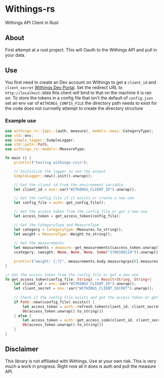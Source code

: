 # Withings-rs
Withings API Client in Rust

## About
First attempt at a rust project. This will Oauth to the Withings API and pull in your data.

## Use
You first need to create an Dev account on Withings to get a `client_id` and `client_secret` [Withings Dev Portal](https://developer.withings.com). Set the redirect URL to `http://localhost:8888` this client will bind to that on the machine it is ran on. To store the tokens in a config file that isn't the default of `config.json` set an env var of `WITHINGS_CONFIG_FILE` the directory path needs to exist for the code does not currnetly attempt to create the directory structure

### Example use

```rust
use withings_rs::{api::{auth, measure}, models::meas::CategoryType};
use std::env;
use simple_logger::SimpleLogger;
use std::path::Path;
use withings_rs::models::MeasureType;

fn main () {
    println!("testing withings-rs\n");

    // Initialize the logger to see the output
    SimpleLogger::new().init().unwrap();

    // Get the client id from the environment variable
    let client_id = env::var("WITHINGS_CLIENT_ID").unwrap();

    // Get the config file if it exists or create a new one
    let config_file = auth::get_config_file();

    // Get the access token from the config file or get a new one
    let access_token = get_access_token(config_file);

    // Get the CategoryType and MeasureType
    let category = CategoryType::Measures.to_string();
    let weight = MeasureType::Weight.to_string();
    
    // Get the measurements
    let measurements = measure::get_measurements(&access_token.unwrap().to_string(), &client_id, 
    &category, &weight, None, None, None, Some("1706108118")).unwrap();
    
    println!("weight: {:?}", measurements.body.measuregrps[0].measures[0].value);
}

// Get the access token from the config file or get a new one
fn get_access_token(config_file: String) -> Result<String, String>{
    let client_id = env::var("WITHINGS_CLIENT_ID").unwrap();
    let client_secret = env::var("WITHINGS_CLIENT_SECRET").unwrap();
    
    // Check if the config file exists and get the access token or get a new one
    if Path::new(&config_file).exists() {
        let access_token = auth::refresh_token(client_id, client_secret);
        Ok(access_token.unwrap().to_string())
    } else {
        let access_token = auth::get_access_code(client_id, client_secret);
        Ok(access_token.unwrap().to_string())
    }
}

```

## Disclaimer
This library is not affiliated with Withings. Use at your own risk. 
This is very much a work in progress. Right now all it does is auth and pull the measure API.